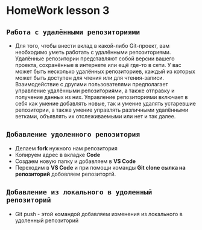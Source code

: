# HomeWork lesson 3

## `Работа с удалёнными репозиториями`

* Для того, чтобы внести вклад в какой-либо Git-проект, вам необходимо уметь работать с удалёнными репозиториями. Удалённые репозитории представляют собой версии вашего проекта, сохранённые в интернете или ещё где-то в сети. У вас может быть несколько удалённых репозиториев, каждый из которых может быть доступен для чтения или для чтения-записи. Взаимодействие с другими пользователями предполагает управление удалёнными репозиториями, а также отправку и получение данных из них. Управление репозиториями включает в себя как умение добавлять новые, так и умение удалять устаревшие репозитории, а также умение управлять различными удалёнными ветками, объявлять их отслеживаемыми или нет и так далее.

## `Добавление удоленного репозитория`

* Делаем **fork** нужного нам репозитория
* Копируем адрес в вкладке **Code**
* Создаем новую папку и добавляем в **VS Code**
* Переходим в **VS Code** и при помощи команды **Git clone сылка на репозиторий** добовляем репозитортй.

## `Добавление из локального в удоленный репозиторий`

* Git push - этой командой добавляем изменения из локального в удоленный репозиторий
